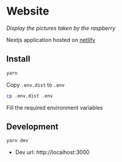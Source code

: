# Website

_Display the pictures taken by the raspberry_

Nextjs application hosted on [netlify](https://netlify.com/)

## Install

```sh
yarn
```

Copy `.env.dist` to `.env`

```sh
cp .env.dist .env
```

Fill the required environment variables

## Development

```sh
yarn dev
```

- Dev url: http://localhost:3000
